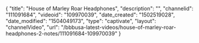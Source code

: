 {
    "title": "House of Marley Roar Headphones",
    "description": "",
    "channelid": "111091684",
    "videoid": "109970039",
    "date_created": "1502519028",
    "date_modified": "1504049173",
    "type": "captivate",
    "layout": "channelVideo",
    "url": "\/bbbusa-latest-videos\/house-of-marley-roar-headphones-2-notes\/111091684-109970039"
}